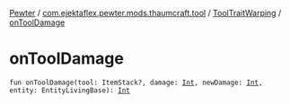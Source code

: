 [Pewter](../../index.md) / [com.ejektaflex.pewter.mods.thaumcraft.tool](../index.md) / [ToolTraitWarping](index.md) / [onToolDamage](./on-tool-damage.md)

# onToolDamage

`fun onToolDamage(tool: ItemStack?, damage: `[`Int`](https://kotlinlang.org/api/latest/jvm/stdlib/kotlin/-int/index.html)`, newDamage: `[`Int`](https://kotlinlang.org/api/latest/jvm/stdlib/kotlin/-int/index.html)`, entity: EntityLivingBase): `[`Int`](https://kotlinlang.org/api/latest/jvm/stdlib/kotlin/-int/index.html)